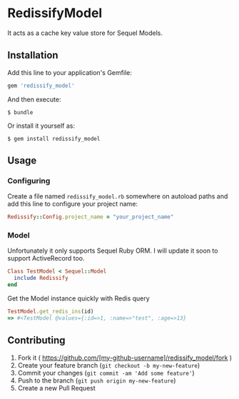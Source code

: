 # RedissifyModel

It acts as a cache key value store for Sequel Models.

## Installation

Add this line to your application's Gemfile:

```ruby
gem 'redissify_model'
```

And then execute:

    $ bundle

Or install it yourself as:

    $ gem install redissify_model

## Usage

### Configuring

Create a file named `redissify_model.rb` somewhere on autoload paths and add this line to configure your project name:

```ruby
Redissify::Config.project_name = "your_project_name"
```
    
### Model
Unfortunately it only supports Sequel Ruby ORM. I will update it soon to support ActiveRecord too.

```ruby
Class TestModel < Sequel::Model
  include Redissify
end
```

Get the Model instance quickly with Redis query
```ruby
TestModel.get_redis_ins(id)
=> #<TestModel @values={:id=>1, :name=>"test", :age=>13}
```

## Contributing

1. Fork it ( https://github.com/[my-github-username]/redissify_model/fork )
2. Create your feature branch (`git checkout -b my-new-feature`)
3. Commit your changes (`git commit -am 'Add some feature'`)
4. Push to the branch (`git push origin my-new-feature`)
5. Create a new Pull Request
